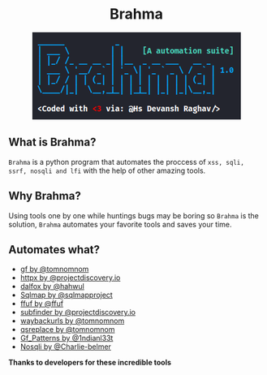 <h1 align="center">Brahma</h1>
<p align="center"><img src="https://github.com/DevanshRaghav75/Brahma/blob/main/img/Brahma_logo.png" />

## What is Brahma?

`Brahma` is a python program that automates the proccess of `xss, sqli, ssrf, nosqli and lfi` with the help of other amazing tools.

## Why Brahma?

Using tools one by one while huntings bugs may be boring so `Brahma` is the solution, `Brahma` automates your favorite tools and saves your time.

## Automates what?

* <a href="https://github.com/tomnomnom/gf">gf by @tomnomnom</a>
* <a href="https://github.com/projectdiscovery/httpx">httpx by @projectdiscovery.io</a>
* <a href="https://github.com/hahwul/dalfox">dalfox by @hahwul</a>
* <a href="https://sqlmap.org/">Sqlmap by @sqlmapproject</a>
* <a href="https://github.com/ffuf/ffuf">ffuf by @ffuf</a>
* <a href="https://github.com/projectdiscovery/subfinder">subfinder by @projectdiscovery.io</a>
* <a href="https://github.com/tomnomnom/waybackurls">waybackurls by @tomnomnom</a>
* <a href="https://github.com/tomnomnom/qsreplace">qsreplace by @tomnomnom</a>
* <a href="https://github.com/1ndianl33t/Gf-Patterns">Gf_Patterns by @1ndianl33t</a>
* <a href="https://github.com/Charlie-belmer/nosqli">Nosqli by @Charlie-belmer</a>

**Thanks to developers for these incredible tools**





